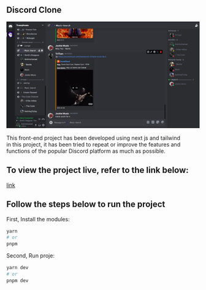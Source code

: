  
## Discord Clone
<img src="https://github.com/Amirmohamadhejazi/discord-clone/blob/main/public/images/discord-clone-preview.png" />

This front-end project has been developed using next js and tailwind
</br>
in this project, it has been tried to repeat or improve the features and functions of the popular Discord platform as much as possible.

## To view the project live, refer to the link below:
<a href="https://discord-clone-seven-gamma.vercel.app/channels/me">link</a>

## Follow the steps below to run the project
First, Install the modules:

```bash
yarn
# or
pnpm
```
Second, Run proje:

```bash
yarn dev
# or
pnpm dev
```
 
